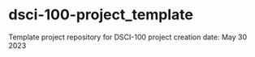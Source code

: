 # dsci-100-project_template
Template project repository for DSCI-100
project creation date: May 30 2023
